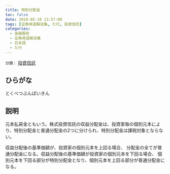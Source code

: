 ```yaml
---
title: 特別分配金
toc: false
date: 2018-05-18 13:57:00
tags: [证券用语解说集, た行, 投資信託]
categories:
  - 金融服务
  - 证券用语解说集
  - 日本語
  - た行
---
```


`分類：` [投資信託](/tags/投資信託/)

## ひらがな

とくべつぶんぱいきん

## 説明

元本払戻金ともいう。株式投資信託の収益分配金は、投資家毎の個別元本により、特別分配金と普通分配金の2つに分けられ、特別分配金は課税対象とならない。

収益分配後の基準価額が、投資家の個別元本を上回る場合、 分配金の全てが普通分配金になる。収益分配後の基準価額が投資家の個別元本を下回る場合、 個別元本を下回る部分が特別分配金となり、個別元本を上回る部分が普通分配金になる。
